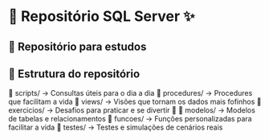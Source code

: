 # 💾 Repositório SQL Server ✨



## 🌟 Repositório para estudos


## 📁 Estrutura do repositório

📁 scripts/ → Consultas úteis para o dia a dia 
📁 procedures/ → Procedures que facilitam a vida 
📁 views/ → Visões que tornam os dados mais fofinhos 
📁 exercicios/ → Desafios para praticar e se divertir 🎯 
📁 modelos/ → Modelos de tabelas e relacionamentos 
📁 funcoes/ → Funções personalizadas para facilitar a vida 
📁 testes/ → Testes e simulações de cenários reais


